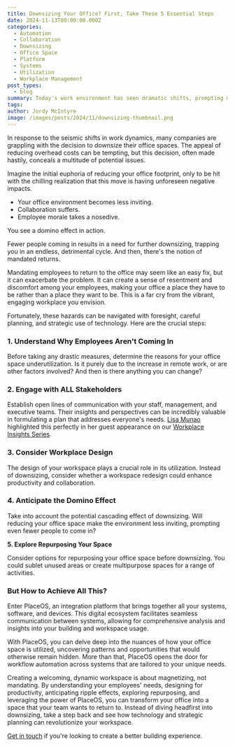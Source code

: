 ```yaml
---
title: Downsizing Your Office? First, Take These 5 Essential Steps
date: 2024-11-13T00:00:00.000Z
categories:
  - Automation
  - Collaboration
  - Downsizing
  - Office Space
  - Platform
  - Systems
  - Utilization
  - Workplace Management
post_types:
  - blog
summary: Today's work environment has seen dramatic shifts, prompting many companies to consider downsizing their office spaces.
tags:
author: Jordy McIntyre
image: /images/posts/2024/11/downsizing-thumbnail.png
---
```

In response to the seismic shifts in work dynamics, many companies are grappling with the decision to downsize their office spaces. The appeal of reducing overhead costs can be tempting, but this decision, often made hastily, conceals a multitude of potential issues.

Imagine the initial euphoria of reducing your office footprint, only to be hit with the chilling realization that this move is having unforeseen negative impacts.

*   Your office environment becomes less inviting.
*   Collaboration suffers.
*   Employee morale takes a nosedive.

You see a domino effect in action.

Fewer people coming in results in a need for further downsizing, trapping you in an endless, detrimental cycle. And then, there's the notion of mandated returns.

Mandating employees to return to the office may seem like an easy fix, but it can exacerbate the problem. It can create a sense of resentment and discomfort among your employees, making your office a place they have to be rather than a place they want to be. This is a far cry from the vibrant, engaging workplace you envision.

Fortunately, these hazards can be navigated with foresight, careful planning, and strategic use of technology. Here are the crucial steps:

### **1\. Understand Why Employees Aren't Coming In**

Before taking any drastic measures, determine the reasons for your office space underutilization. Is it purely due to the increase in remote work, or are other factors involved? And then is there anything you can change?

### **2\. Engage with ALL Stakeholders**

Establish open lines of communication with your staff, management, and executive teams. Their insights and perspectives can be incredibly valuable in formulating a plan that addresses everyone's needs. [Lisa Munao](https://www.linkedin.com/in/lisa-munao-368415233/) highlighted this perfectly in her guest appearance on our [Workplace Insights Series](https://www.youtube.com/watch?v=M8aWtgPN0o0&list=PLkWMNcFwKxR24xNwOnVJqx1LHBK92ZvUe).

### **3\. Consider Workplace Design**

The design of your workspace plays a crucial role in its utilization. Instead of downsizing, consider whether a workspace redesign could enhance productivity and collaboration.

### **4\. Anticipate the Domino Effect**

Take into account the potential cascading effect of downsizing. Will reducing your office space make the environment less inviting, prompting even fewer people to come in?

**5\. Explore Repurposing Your Space**

Consider options for repurposing your office space before downsizing. You could sublet unused areas or create multipurpose spaces for a range of activities.

### But How to Achieve All This?

Enter PlaceOS, an integration platform that brings together all your systems, software, and devices. This digital ecosystem facilitates seamless communication between systems, allowing for comprehensive analysis and insights into your building and workspace usage.

With PlaceOS, you can delve deep into the nuances of how your office space is utilized, uncovering patterns and opportunities that would otherwise remain hidden. More than that, PlaceOS opens the door for workflow automation across systems that are tailored to your unique needs.

Creating a welcoming, dynamic workspace is about magnetizing, not mandating. By understanding your employees' needs, designing for productivity, anticipating ripple effects, exploring repurposing, and leveraging the power of PlaceOS, you can transform your office into a space that your team wants to return to. Instead of diving headfirst into downsizing, take a step back and see how technology and strategic planning can revolutionize your workspace.

[Get in touch](https://www.placeos.com/contact) if you're looking to create a better building experience.
